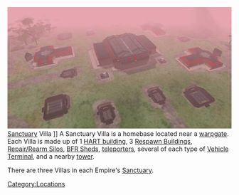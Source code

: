 ![](/images/Sancvilla.jpg "fig:Sancvilla.jpg") [Sanctuary](/Sanctuary "wikilink")
Villa \]\] A Sanctuary Villa is a homebase located near a
[warpgate](/warpgate "wikilink"). Each Villa is made up of 1 [HART
building](/HART_building "wikilink"), 3 [Respawn
Buildings](/Respawn_Building "wikilink"), [Repair/Rearm
Silos](/Repair/Rearm_Silo "wikilink"), [BFR Sheds](/BFR_Shed "wikilink"),
[teleporters](/teleporter "wikilink"), several of each type of [Vehicle
Terminal](/Vehicle_Terminal "wikilink"), and a nearby
[tower](/tower "wikilink").

There are three Villas in each Empire's
[Sanctuary](/Sanctuary "wikilink").

[Category:Locations](/Category:Locations "wikilink")
